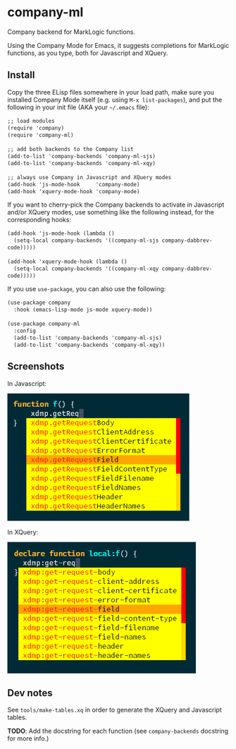 # company-ml

Company backend for MarkLogic functions.

Using the Company Mode for Emacs, it suggests completions for MarkLogic
functions, as you type, both for Javascript and XQuery.

## Install

Copy the three ELisp files somewhere in your load path, make sure you installed
Company Mode itself (e.g. using `M-x list-packages`), and put the following in
your init file (AKA your `~/.emacs` file):

    ;; load modules
    (require 'company)
    (require 'company-ml)
    
    ;; add both backends to the Company list
    (add-to-list 'company-backends 'company-ml-sjs)
    (add-to-list 'company-backends 'company-ml-xqy)
    
    ;; always use Company in Javascript and XQuery modes
    (add-hook 'js-mode-hook     'company-mode)
    (add-hook 'xquery-mode-hook 'company-mode)

If you want to cherry-pick the Company backends to activate in Javascript and/or
XQuery modes, use something like the following instead, for the corresponding
hooks:

    (add-hook 'js-mode-hook (lambda ()
      (setq-local company-backends '((company-ml-sjs company-dabbrev-code)))))
    
    (add-hook 'xquery-mode-hook (lambda ()
      (setq-local company-backends '((company-ml-xqy company-dabbrev-code)))))

If you use `use-package`, you can also use the following:

    (use-package company
      :hook (emacs-lisp-mode js-mode xquery-mode))
    
    (use-package company-ml
      :config
      (add-to-list 'company-backends 'company-ml-sjs)
      (add-to-list 'company-backends 'company-ml-xqy))

## Screenshots

In Javascript:

![Javascript sample](doc/screenshot-sjs.png)

In XQuery:

![XQuery sample](doc/screenshot-xqy.png)

## Dev notes

See `tools/make-tables.xq` in order to generate the XQuery and Javascript tables.

**TODO**: Add the docstring for each function (see `company-backends` docstring
for more info.)
